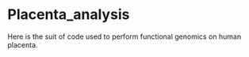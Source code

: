 # Placenta_analysis
Here is the suit of code used to perform functional genomics on human placenta. 
